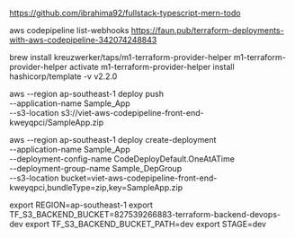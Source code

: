 https://github.com/ibrahima92/fullstack-typescript-mern-todo

aws codepipeline list-webhooks
https://faun.pub/terraform-deployments-with-aws-codepipeline-342074248843

brew install kreuzwerker/taps/m1-terraform-provider-helper
m1-terraform-provider-helper activate
m1-terraform-provider-helper install hashicorp/template -v v2.2.0



aws --region ap-southeast-1 deploy push \
    --application-name Sample_App \
    --s3-location s3://viet-aws-codepipeline-front-end-kweyqpci/SampleApp.zip

aws --region  ap-southeast-1 deploy create-deployment \
    --application-name Sample_App \
    --deployment-config-name CodeDeployDefault.OneAtATime \
    --deployment-group-name Sample_DepGroup \
    --s3-location bucket=viet-aws-codepipeline-front-end-kweyqpci,bundleType=zip,key=SampleApp.zip

export REGION=ap-southeast-1
export TF_S3_BACKEND_BUCKET=827539266883-terraform-backend-devops-dev
export TF_S3_BACKEND_BUCKET_PATH=dev
export STAGE=dev